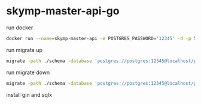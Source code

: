 # skymp-master-api-go

run docker
```bash
docker run --name=skymp-master-api -e POSTGRES_PASSWORD='12345' -d -p 5432:5432 --rm postgres
```

run migrate up
```bash
migrate -path ./schema -database 'postgres://postgres:12345@localhost/postgres?sslmode=disable' up
```

run migrate down
```bash
migrate -path ./schema -database 'postgres://postgres:12345@localhost/postgres?sslmode=disable' down
```
install gin and sqlx